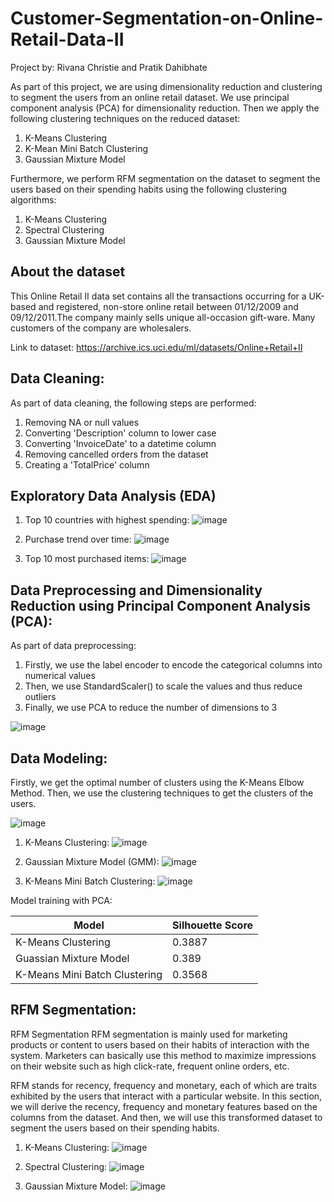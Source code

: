 # Customer-Segmentation-on-Online-Retail-Data-II

Project by: Rivana Christie and Pratik Dahibhate

As part of this project, we are using dimensionality reduction and clustering to segment the users from an online retail dataset. We use principal component analysis (PCA) for dimensionality reduction. Then we apply the following clustering techniques on the reduced dataset:

1. K-Means Clustering
2. K-Mean Mini Batch Clustering
3. Gaussian Mixture Model

Furthermore, we perform RFM segmentation on the dataset to segment the users based on their spending habits using the following clustering algorithms:

1. K-Means Clustering
2. Spectral Clustering
3. Gaussian Mixture Model

## About the dataset
This Online Retail II data set contains all the transactions occurring for a UK-based and registered, non-store online retail between 01/12/2009 and 09/12/2011.The company mainly sells unique all-occasion gift-ware. Many customers of the company are wholesalers.

Link to dataset: https://archive.ics.uci.edu/ml/datasets/Online+Retail+II

## Data Cleaning:
As part of data cleaning, the following steps are performed:

1. Removing NA or null values
2. Converting 'Description' column to lower case
3. Converting 'InvoiceDate' to a datetime column
4. Removing cancelled orders from the dataset
5. Creating a 'TotalPrice' column

## Exploratory Data Analysis (EDA)
1. Top 10 countries with highest spending:
  ![image](https://github.com/rivanachristie/Customer-Segmentation-on-Online-Retail-Data-II/assets/98617715/c45940a7-d25c-4c4a-bf11-450e743feccc)

2. Purchase trend over time:
  ![image](https://github.com/rivanachristie/Customer-Segmentation-on-Online-Retail-Data-II/assets/98617715/0c2fa99d-3cbd-4906-af8e-4be2235c9222)

3. Top 10 most purchased items:
  ![image](https://github.com/rivanachristie/Customer-Segmentation-on-Online-Retail-Data-II/assets/98617715/cc661250-7c09-4940-b3f8-8642a185d077)

## Data Preprocessing and Dimensionality Reduction using Principal Component Analysis (PCA):
As part of data preprocessing:

1. Firstly, we use the label encoder to encode the categorical columns into numerical values
2. Then, we use StandardScaler() to scale the values and thus reduce outliers
3. Finally, we use PCA to reduce the number of dimensions to 3

![image](https://github.com/rivanachristie/Customer-Segmentation-on-Online-Retail-Data-II/assets/98617715/ce43d747-424f-4398-8e6d-6ab93b6bf8ad)

## Data Modeling:
Firstly, we get the optimal number of clusters using the K-Means Elbow Method. Then, we use the clustering techniques to get the clusters of the users.

![image](https://github.com/rivanachristie/Customer-Segmentation-on-Online-Retail-Data-II/assets/98617715/2c2c990c-5cf8-4da0-b7d8-61baf387eb77)

1. K-Means Clustering:
  ![image](https://github.com/rivanachristie/Customer-Segmentation-on-Online-Retail-Data-II/assets/98617715/7e5acce3-4683-4f2e-a1de-966e38e73bd8)

2. Gaussian Mixture Model (GMM):
  ![image](https://github.com/rivanachristie/Customer-Segmentation-on-Online-Retail-Data-II/assets/98617715/2ebd284e-aace-4236-a1a9-7ee40306571a)

3. K-Means Mini Batch Clustering:
  ![image](https://github.com/rivanachristie/Customer-Segmentation-on-Online-Retail-Data-II/assets/98617715/afd30f17-5067-4462-ac67-2dc1bf25b4de)

Model training with PCA:

| Model | Silhouette Score |
| ------------- | ------------- |
| K-Means Clustering | 0.3887 |
| Guassian Mixture Model | 0.389 |
| K-Means Mini Batch Clustering | 0.3568 |

## RFM Segmentation:
RFM Segmentation RFM segmentation is mainly used for marketing products or content to users based on their habits of interaction with the system. Marketers can basically use this method to maximize impressions on their website such as high click-rate, frequent online orders, etc. 

RFM stands for recency, frequency and monetary, each of which are traits exhibited by the users that interact with a particular website. In this section, we will derive the recency, frequency and monetary features based on the columns from the dataset. And then, we will use this transformed dataset to segment the users based on their spending habits.

1. K-Means Clustering:
  ![image](https://github.com/rivanachristie/Customer-Segmentation-on-Online-Retail-Data-II/assets/98617715/43f27c4e-9ab4-4541-8abc-98f718e628e0)

2. Spectral Clustering:
   ![image](https://github.com/rivanachristie/Customer-Segmentation-on-Online-Retail-Data-II/assets/98617715/4f37e980-38b2-4304-8035-3b787e40d748)

3. Gaussian Mixture Model:
   ![image](https://github.com/rivanachristie/Customer-Segmentation-on-Online-Retail-Data-II/assets/98617715/56d9e9f5-a3b1-4e56-b9d5-a80c0c7dc411)
